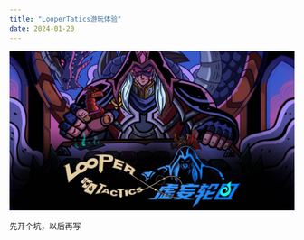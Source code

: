 ```yaml
---
title: "LooperTatics游玩体验"
date: 2024-01-20
---
```

![TitileImage](/asset/ahs3l-c63ut.jpg)

先开个坑，以后再写

